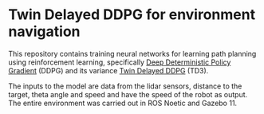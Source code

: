 # Twin Delayed DDPG for environment navigation

This repository contains training neural networks for learning path planning using reinforcement learning, specifically [Deep Deterministic Policy Gradient](https://spinningup.openai.com/en/latest/algorithms/ddpg.html#id1) (DDPG) and its variance [Twin Delayed DDPG](https://spinningup.openai.com/en/latest/algorithms/td3.html#id1) (TD3).

The inputs to the model are data from the lidar sensors, distance to the target, theta angle and speed and have the speed of the robot as output. The entire environment was carried out in ROS Noetic and Gazebo 11.